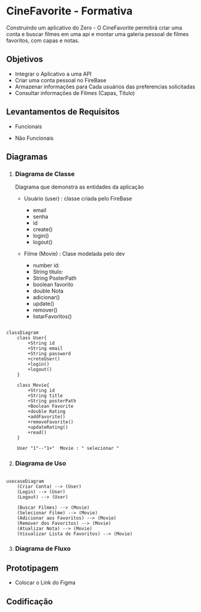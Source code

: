 # CineFavorite - Formativa

Construindo um aplicativo do Zero - O CineFavorite permitirá criar uma conta e buscar filmes em uma api e montar uma galeria pessoal de filmes favoritos, com capas e notas.

## Objetivos

- Integrar o Aplicativo a uma API
- Criar uma conta pessoal no FireBase
- Armazenar informações para Cada usuários das preferencias solicitadas
- Consultar informações de Filmes (Capas, Título)

## Levantamentos de Requisitos

- Funcionais

- Não Funcionais

## Diagramas

1. ### Diagrama de Classe

   Diagrama que demonstra as entidades da aplicação

   - Usuário (user) : classe criada pelo FireBase

     - email
     - senha
     - id
     - create()
     - login()
     - logout()

   - Filme (Movie) : Clase modelada pelo dev
     - number id:
     - String titulo:
     - String PosterPath
     - boolean favorito
     - double Nota
     - adicionar()
     - update()
     - remover()
     - listarFavoritos()

```mermaid

classDiagram
    class User{
        +String id
        +String email
        +String password
        +creteUser()
        +login()
        +logout()
    }

    class Movie{
        +String id
        +String title
        +String posterPath
        +Boolean Favorite
        +double Rating
        +addFavorite()
        +removeFavorite()
        +updateRating()
        +read()
    }

    User "1"--"1+"  Movie : " selecionar "

```

2. ### Diagrama de Uso

```mermaid

usecaseDiagram
    (Criar Conta) --> (User)
    (Login) --> (User)
    (Logout) --> (User)

    (Buscar Filmes) --> (Movie)
    (Selecionar Filme) --> (Movie)
    (Adicionar aos Favoritos) --> (Movie)
    (Remover dos Favoritos) --> (Movie)
    (Atualizar Nota) --> (Movie)
    (Visualizar Lista de Favoritos) --> (Movie)

```

3. ### Diagrama de Fluxo

## Prototipagem

- Colocar o Link do Figma

## Codificação
